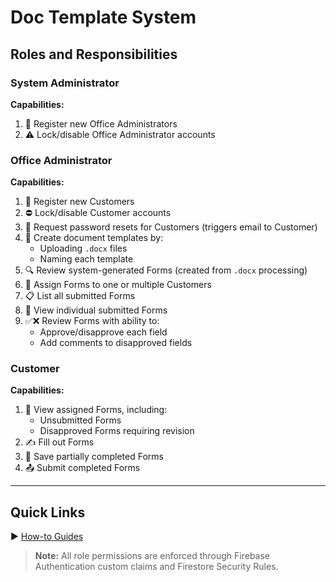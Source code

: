 # Doc Template System

## Roles and Responsibilities

### System Administrator
**Capabilities:**
1. 🔐 Register new Office Administrators
2. ⚠️ Lock/disable Office Administrator accounts

### Office Administrator  
**Capabilities:**  
1. 👥 Register new Customers  
2. ⛔ Lock/disable Customer accounts  
3. 🔄 Request password resets for Customers (triggers email to Customer)  
4. 📄 Create document templates by:  
   - Uploading `.docx` files  
   - Naming each template  
5. 🔍 Review system-generated Forms (created from `.docx` processing)  
6. 📌 Assign Forms to one or multiple Customers  
7. 📋 List all submitted Forms  
8. 👀 View individual submitted Forms  
9. ✅❌ Review Forms with ability to:  
   - Approve/disapprove each field  
   - Add comments to disapproved fields  

### Customer  
**Capabilities:**  
1. 📜 View assigned Forms, including:  
   - Unsubmitted Forms  
   - Disapproved Forms requiring revision
2. ✍️ Fill out Forms  
3. 💾 Save partially completed Forms  
4. 📤 Submit completed Forms  

---

## Quick Links
▶️ [How-to Guides](docs/readme/howto/README.md)  

> **Note:** All role permissions are enforced through Firebase Authentication custom claims and Firestore Security Rules.